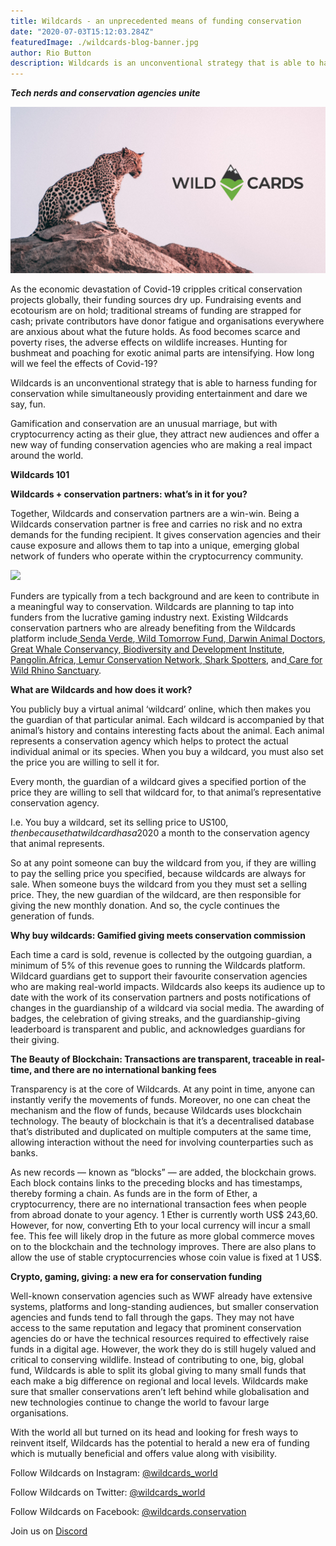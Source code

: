 ```yaml
---
title: Wildcards - an unprecedented means of funding conservation
date: "2020-07-03T15:12:03.284Z"
featuredImage: ./wildcards-blog-banner.jpg
author: Rio Button
description: Wildcards is an unconventional strategy that is able to harness funding for conservation while simultaneously providing entertainment and dare we say, fun.
---
```


**_Tech nerds and conservation agencies unite_**

![](./wildcards-blog-banner.jpg)

As the economic devastation of Covid-19 cripples critical conservation projects globally, their funding sources dry up. Fundraising events and ecotourism are on hold; traditional streams of funding are strapped for cash; private contributors have donor fatigue and organisations everywhere are anxious about what the future holds. As food becomes scarce and poverty rises, the adverse effects on wildlife increases. Hunting for bushmeat and poaching for exotic animal parts are intensifying. How long will we feel the effects of Covid-19?

Wildcards is an unconventional strategy that is able to harness funding for conservation while simultaneously providing entertainment and dare we say, fun.

Gamification and conservation are an unusual marriage, but with cryptocurrency acting as their glue, they attract new audiences and offer a new way of funding conservation agencies who are making a real impact around the world.

**Wildcards 101**

**Wildcards + conservation partners: what’s in it for you?**

Together, Wildcards and conservation partners are a win-win. Being a Wildcards conservation partner is free and carries no risk and no extra demands for the funding recipient. It gives conservation agencies and their cause exposure and allows them to tap into a unique, emerging global network of funders who operate within the cryptocurrency community.

![](https://cdn-images-1.medium.com/max/3200/0*6mVuHkvF0xcszAvW)

Funders are typically from a tech background and are keen to contribute in a meaningful way to conservation. Wildcards are planning to tap into funders from the lucrative gaming industry next. Existing Wildcards conservation partners who are already benefiting from the Wildcards platform include[ Senda Verde](http://www.sendaverde.org/),[ Wild Tomorrow Fund](https://www.wildtomorrowfund.org/),[ Darwin Animal Doctors](http://darwinanimaldoctors.org/),[ Great Whale Conservancy](https://www.greatwhaleconservancy.org/),[ Biodiversity and Development Institute](http://thebdi.org/),[ Pangolin.Africa](https://www.pangolin.africa/),[ Lemur Conservation Network](https://www.lemurconservationnetwork.org/),[ Shark Spotters](https://sharkspotters.org.za/), and[ Care for Wild Rhino Sanctuary](https://www.careforwild.co.za/).

**What are Wildcards and how does it work?**

You publicly buy a virtual animal ‘wildcard’ online, which then makes you the guardian of that particular animal. Each wildcard is accompanied by that animal’s history and contains interesting facts about the animal. Each animal represents a conservation agency which helps to protect the actual individual animal or its species. When you buy a wildcard, you must also set the price you are willing to sell it for.

Every month, the guardian of a wildcard gives a specified portion of the price they are willing to sell that wildcard for, to that animal’s representative conservation agency.

I.e. You buy a wildcard, set its selling price to US$100, then because that wildcard has a 20% monthly donation you give US$20 a month to the conservation agency that animal represents.

So at any point someone can buy the wildcard from you, if they are willing to pay the selling price you specified, because wildcards are always for sale. When someone buys the wildcard from you they must set a selling price. They, the new guardian of the wildcard, are then responsible for giving the new monthly donation. And so, the cycle continues the generation of funds.

**Why buy wildcards: Gamified giving meets conservation commission**

Each time a card is sold, revenue is collected by the outgoing guardian, a minimum of 5% of this revenue goes to running the Wildcards platform. Wildcard guardians get to support their favourite conservation agencies who are making real-world impacts. Wildcards also keeps its audience up to date with the work of its conservation partners and posts notifications of changes in the guardianship of a wildcard via social media. The awarding of badges, the celebration of giving streaks, and the guardianship-giving leaderboard is transparent and public, and acknowledges guardians for their giving.

**The Beauty of Blockchain: Transactions are transparent, traceable in real-time, and there are no international banking fees**

Transparency is at the core of Wildcards. At any point in time, anyone can instantly verify the movements of funds. Moreover, no one can cheat the mechanism and the flow of funds, because Wildcards uses blockchain technology. The beauty of blockchain is that it’s a decentralised database that’s distributed and duplicated on multiple computers at the same time, allowing interaction without the need for involving counterparties such as banks.

As new records — known as “blocks” — are added, the blockchain grows. Each block contains links to the preceding blocks and has timestamps, thereby forming a chain. As funds are in the form of Ether, a cryptocurrency, there are no international transaction fees when people from abroad donate to your agency. 1 Ether is currently worth US$ 243,60. However, for now, converting Eth to your local currency will incur a small fee. This fee will likely drop in the future as more global commerce moves on to the blockchain and the technology improves. There are also plans to allow the use of stable cryptocurrencies whose coin value is fixed at 1 US$.

**Crypto, gaming, giving: a new era for conservation funding**

Well-known conservation agencies such as WWF already have extensive systems, platforms and long-standing audiences, but smaller conservation agencies and funds tend to fall through the gaps. They may not have access to the same reputation and legacy that prominent conservation agencies do or have the technical resources required to effectively raise funds in a digital age. However, the work they do is still hugely valued and critical to conserving wildlife. Instead of contributing to one, big, global fund, Wildcards is able to split its global giving to many small funds that each make a big difference on regional and local levels. Wildcards make sure that smaller conservations aren’t left behind while globalisation and new technologies continue to change the world to favour large organisations.

With the world all but turned on its head and looking for fresh ways to reinvent itself, Wildcards has the potential to herald a new era of funding which is mutually beneficial and offers value along with visibility.

Follow Wildcards on Instagram: [@wildcards_world](https://www.instagram.com/wildcards_world)

Follow Wildcards on Twitter: [@wildcards_world](https://twitter.com/wildcards_world)

Follow Wildcards on Facebook: [@wildcards.conservation](https://www.facebook.com/wildcards.conservation)

Join us on [Discord](https://discord.gg/Wemmn63)
